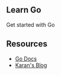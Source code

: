 ## Learn Go
Get started with Go

## Resources
-  [Go Docs](https://go.dev/doc/)
- [Karan's Blog](https://kps.hashnode.dev/learn-go-the-complete-course#cl4hj1hvn06zth2nv7px7745u)
